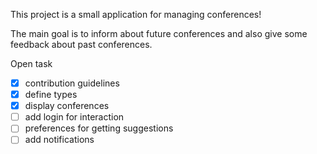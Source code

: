 This project is a small application for managing conferences!

The main goal is to inform about future conferences and also give some feedback about past conferences.

Open task
- [x] contribution guidelines 
- [x] define types
- [x] display conferences
- [ ] add login for interaction
- [ ] preferences for getting suggestions
- [ ] add notifications
